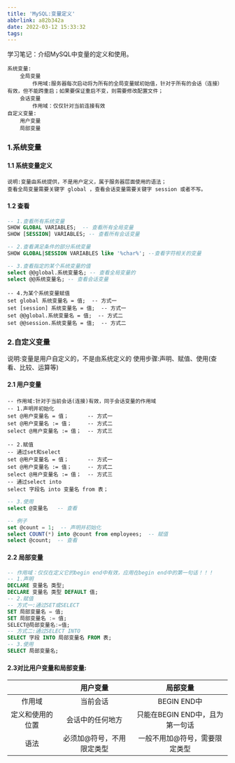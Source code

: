 ```yaml
---
title: 'MySQL:变量定义'
abbrlink: a82b342a
date: 2022-03-12 15:33:32
tags:
---
```


学习笔记：介绍MySQL中变量的定义和使用。

<!--more-->

	系统变量:
		全局变量
			作用域:服务器每次启动将为所有的全局变量赋初始值，针对于所有的会话（连接）有效，但不能跨重启；如果要保证重启不变，则需要修改配置文件；
		会话变量
			作用域：仅仅针对当前连接有效
	自定义变量:
		用户变量
		局部变量

### 1.系统变量
#### 1.1 系统变量定义
	说明:变量由系统提供，不是用户定义，属于服务器层面使用的语法；
	查看全局变量需要关键字 global ，查看会话变量需要关键字 session 或者不写。
#### 1.2 查看
```sql
-- 1.查看所有系统变量
SHOW GLOBAL VARIABLES;  -- 查看所有全局变量
SHOW [SESSION] VARIABLES; -- 查看所有会话变量
```
```sql
-- 2.查看满足条件的部分系统变量
SHOW GLOBAL|SESSION VARIABLES like '%char%'; --查看字符相关的变量
```
```sql
-- 3.查看指定的某个系统变量的值
select @@global.系统变量名; -- 查看全局变量的
select @@系统变量名; -- 查看会话变量
```
```mysql
-- 4.为某个系统变量赋值
set global 系统变量名 = 值;  -- 方式一
set [session] 系统变量名 = 值;  -- 方式一
set @@global.系统变量名 = 值;  -- 方式二
set @@session.系统变量名 = 值;  -- 方式二
```
### 2.自定义变量
说明:变量是用户自定义的，不是由系统定义的
使用步骤:声明、赋值、使用(查看、比较、运算等)

#### 2.1 用户变量
```mysql
-- 作用域:针对于当前会话(连接)有效，同于会话变量的作用域
-- 1.声明并初始化
set @用户变量名 = 值；      -- 方式一
set @用户变量名 := 值；     -- 方式二
select @用户变量名 := 值；  -- 方式三
```
```mysql
-- 2.赋值
-- 通过set和select
set @用户变量名 = 值；      -- 方式一
set @用户变量名 := 值；     -- 方式二
select @用户变量名 := 值；  -- 方式三
-- 通过select into
select 字段名 into 变量名 from 表；
```
```sql
-- 3.使用
select @变量名   -- 查看

-- 例子
set @count = 1;  -- 声明并初始化
select COUNT(*) into @count from employees;  -- 赋值
select @count;  -- 查看
```

#### 2.2 局部变量
```sql
-- 作用域：仅仅在定义它的begin end中有效，应用在begin end中的第一句话！！！
-- 1.声明
DECLARE 变量名 类型;
DECLARE 变量名 类型 DEFAULT 值;
-- 2.赋值
-- 方式一:通过SET或SELECT
SET 局部变量名 = 值;
SET 局部变量名 := 值;
SELECT@局部变量名:=值;
-- 方式二:通过SELECT INTO
SELECT 字段 INTO 局部变量名 FROM 表;
-- 3.使用
SELECT 局部变量名;
```
#### 2.3对比用户变量和局部变量:

| |用户变量|局部变量|
|:-:|:-:|:-:|
|作用域|当前会话|BEGIN END中|
|定义和使用的位置|会话中的任何地方|只能在BEGIN END中，且为第一句话|
|语法|必须加@符号，不用限定类型|一般不用加@符号，需要限定类型|
